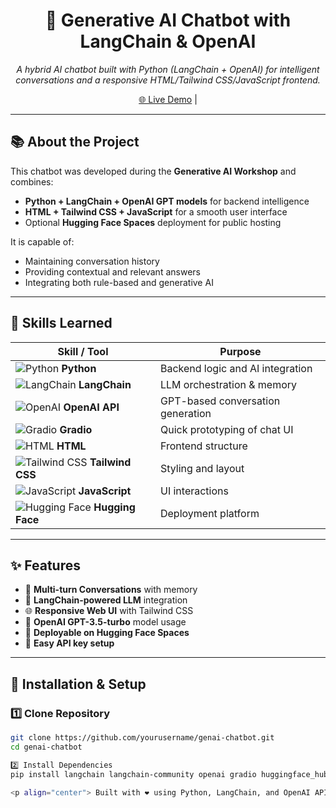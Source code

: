 <h1 align="center">🤖 Generative AI Chatbot with LangChain & OpenAI</h1>

<p align="center">
  <i>A hybrid AI chatbot built with Python (LangChain + OpenAI) for intelligent conversations and a responsive HTML/Tailwind CSS/JavaScript frontend.</i>
</p>

<p align="center">
  <a href="https://shreeraksha.ccbp.tech/" target="_blank">🌐 Live Demo</a> |
 
</p>

---

## 📚 About the Project

This chatbot was developed during the **Generative AI Workshop** and combines:
- **Python + LangChain + OpenAI GPT models** for backend intelligence
- **HTML + Tailwind CSS + JavaScript** for a smooth user interface
- Optional **Hugging Face Spaces** deployment for public hosting

It is capable of:
- Maintaining conversation history
- Providing contextual and relevant answers
- Integrating both rule-based and generative AI

---

## 🧠 Skills Learned

| Skill / Tool | Purpose |
|--------------|---------|
| ![Python](https://img.shields.io/badge/Python-3776AB?logo=python&logoColor=white) **Python** | Backend logic and AI integration |
| ![LangChain](https://img.shields.io/badge/LangChain-black?logo=chainlink&logoColor=white) **LangChain** | LLM orchestration & memory |
| ![OpenAI](https://img.shields.io/badge/OpenAI-412991?logo=openai&logoColor=white) **OpenAI API** | GPT-based conversation generation |
| ![Gradio](https://img.shields.io/badge/Gradio-orange?logo=python&logoColor=white) **Gradio** | Quick prototyping of chat UI |
| ![HTML](https://img.shields.io/badge/HTML5-E34F26?logo=html5&logoColor=white) **HTML** | Frontend structure |
| ![Tailwind CSS](https://img.shields.io/badge/Tailwind_CSS-38B2AC?logo=tailwind-css&logoColor=white) **Tailwind CSS** | Styling and layout |
| ![JavaScript](https://img.shields.io/badge/JavaScript-F7DF1E?logo=javascript&logoColor=black) **JavaScript** | UI interactions |
| ![Hugging Face](https://img.shields.io/badge/HuggingFace-yellow?logo=huggingface&logoColor=black) **Hugging Face** | Deployment platform |

---

## ✨ Features

- 💬 **Multi-turn Conversations** with memory
- 🤖 **LangChain-powered LLM** integration
- 🌐 **Responsive Web UI** with Tailwind CSS
- 📜 **OpenAI GPT-3.5-turbo** model usage
- 🚀 **Deployable on Hugging Face Spaces**
- 🔌 **Easy API key setup**

---

## 🚀 Installation & Setup

### 1️⃣ Clone Repository
```bash
git clone https://github.com/yourusername/genai-chatbot.git
cd genai-chatbot

2️⃣ Install Dependencies
pip install langchain langchain-community openai gradio huggingface_hub

<p align="center"> Built with ❤️ using Python, LangChain, and OpenAI API </p>

